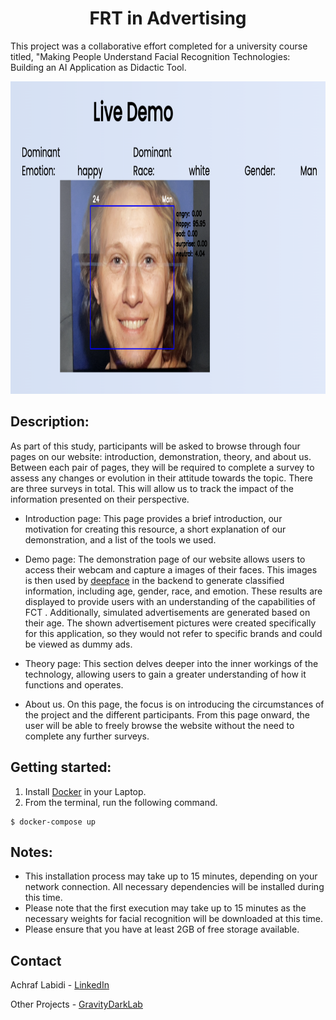 <h1 align="center">FRT in Advertising</h1>

This project was a collaborative effort completed for a university course titled, "Making People Understand Facial Recognition Technologies: Building an AI Application as Didactic Tool.

<div align="center">
<img src="https://github.com/GravityDarkLab/FRT-in-advertising/blob/main/capture/capture.png" width="700" height="500"/>
</div>

## Description:

As part of this study, participants will be asked to browse through four pages on our website: introduction, demonstration, theory, and about us. Between each pair of pages, they will be required to complete a survey to assess any changes or evolution in their attitude towards the topic. There are three  surveys in total. This will allow us to track the impact of the information presented on their perspective.

- Introduction page: This page provides a  brief introduction, our motivation for creating
this resource, a short explanation of our demonstration, and a list of
the tools we used.

- Demo page: The demonstration page of our website allows users to access their webcam and capture a images of their faces.
This images is then used by [deepface](https://github.com/serengil/deepface) in the backend to generate classified information, including age, gender, race, and emotion. These results are displayed to provide users with an understanding of the capabilities of FCT . Additionally, simulated advertisements
are generated based on their age.
The shown advertisement pictures were created specifically for this application, so they would not refer to specific brands and could be viewed as dummy ads.
- Theory page: This section delves deeper into the inner workings of the technology, allowing users to gain a greater understanding of how it functions
and operates.
- About us. On this page, the focus is on introducing the circumstances of the project and the different participants.
From this page onward, the user will be able to freely browse the website without the need to complete any further surveys.

## Getting started:
1. Install [Docker](https://www.docker.com/) in your Laptop.
2. From the terminal, run the following command.
```
$ docker-compose up
```

## Notes:
- This installation process may take up to 15 minutes, depending on your network connection. All necessary dependencies will be installed during this time.
- Please note that the first execution may take up to 15 minutes as the necessary weights for facial recognition will be downloaded at this time.
- Please ensure that you have at least 2GB of free storage available.

## Contact
Achraf Labidi - [LinkedIn](https://www.linkedin.com/in/ashraf-labidi-0xff3e/)

Other Projects - [GravityDarkLab](https://github.com/GravityDarkLab)


